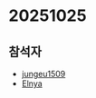 # 20251025

## 참석자

- [jungeu1509](https://github.com/jungeu1509/)
- [Elnya](https://github.com/Elnya)
